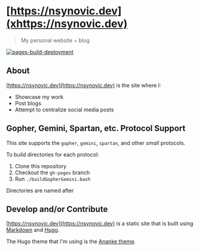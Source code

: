# [https://nsynovic.dev](xhttps://nsynovic.dev)

> My personal website + blog

[![pages-build-deployment](https://github.com/NicholasSynovic/nsynovic.dev/actions/workflows/pages/pages-build-deployment/badge.svg?branch=gh-pages)](https://github.com/NicholasSynovic/nsynovic.dev/actions/workflows/pages/pages-build-deployment)

## About

[https://nsynovic.dev](https://nsynovic.dev) is the site where I:

- Showcase my work
- Post blogs
- Attempt to centralize social media posts

## Gopher, Gemini, Spartan, etc. Protocol Support

This site supports the `gopher`, `gemini`, `spartan`, and other *small* protocols.

To build directories for each protocol:

1. Clone this repository
1. Checkout the `gh-pages` branch
1. Run `./buildGopherGemini.bash`

Directories are named after 
## Develop and/or Contribute

[https://nsynovic.dev](https://nsynovic.dev) is a static site that is built
using [Markdown](https://github.github.com/gfm/) and [Hugo](https://gohugo.io).

The Hugo theme that I'm using is the
[Ananke theme](https://github.com/theNewDynamic/gohugo-theme-ananke).
